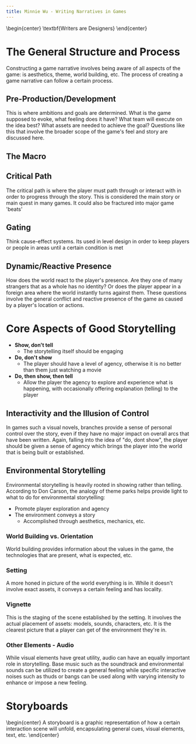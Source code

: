 ```yaml
---
title: Minnie Wu - Writing Narratives in Games
---
```


\begin{center}
\textbf{Writers are Designers}
\end{center}

# The General Structure and Process

Constructing a game narrative involves being aware of all aspects of the game: is aesthetics, theme, world building, etc. The process of creating a game narrative can follow a certain process.

## Pre-Production/Development

This is where ambitions and goals are determined. What is the game supposed to evoke, what feeling does it have? What team will execute on the idea best? What assets are needed to achieve the goal? Questions like this that involve the broader scope of the game's feel and story are discussed here.

## The Macro



## Critical Path

The critical path is where the player must path through or interact with in order to progress through the story. This is considered the main story or main quest in many games. It could also be fractured into major game 'beats'

## Gating

Think cause-effect systems. Its used in level design in order to keep players or people in areas until a certain condition is met

## Dynamic/Reactive Presence

How does the world react to the player's presence. Are they one of many strangers that as a whole has no identity? Or does the player appear in a foreign area where the world instantly turns against them. These questions involve the general conflict and reactive presence of the game as caused by a player's location or actions.

# Core Aspects of Good Storytelling

- **Show, don't tell**
	- The storytelling itself should be engaging
- **Do, don't show**
	- The player should have a level of agency, otherwise it is no better than them just watching a movie
- **Do, then show, then tell**
	- Allow the player the agency to explore and experience what is happening, with occasionally offering explanation (telling) to the player

## Interactivity and the Illusion of Control

In games such a visual novels, branches provide a sense of personal control over the story, even if they have no major impact on overall arcs that have been written. Again, falling into the idea of "do, dont show", the player should be given a sense of agency which brings the player into the world that is being built or established.

## Environmental Storytelling

Environmental storytelling is heavily rooted in showing rather than telling. According to Don Carson, the analogy of theme parks helps provide light to what to do for environmental storytelling:

- Promote player exploration and agency
- The environment conveys a story
	- Accomplished through aesthetics, mechanics, etc.

### World Building vs. Orientation

World building provides information about the values in the game, the technologies that are present, what is expected, etc.

### Setting

A more honed in picture of the world everything is in. While it doesn't involve exact assets, it conveys a certain feeling and has locality.

### Vignette

This is the staging of the scene established by the setting. It involves the actual placement of assets: models, sounds, characters, etc. It is the clearest picture that a player can get of the environment they're in.

### Other Elements - Audio

While visual elements have great utility, audio can have an equally important role in storytelling. Base music such as the soundtrack and environmental sounds can be utilized to create a general feeling while specific interactive noises such as thuds or bangs can be used along with varying intensity to enhance or impose a new feeling.

# Storyboards

\begin{center}
A storyboard is a graphic representation of how a certain interaction scene will unfold, encapsulating general cues, visual elements, text, etc.
\end{center}
